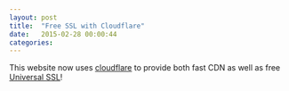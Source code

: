 ```yaml
---
layout: post
title:  "Free SSL with Cloudflare"
date:   2015-02-28 00:00:44
categories:
---
```


This website now uses [cloudflare] to provide both fast CDN as well as free [Universal SSL]!

[cloudflare]: https://cloudflare.com
[Universal SSL]: http://blog.cloudflare.com/introducing-universal-ssl/
